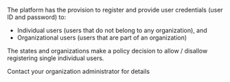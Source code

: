 The platform has the provision to register and provide user credentials (user ID and password) to: 

- Individual users (users that do not belong to any organization), and 
- Organizational users (users that are part of an organization)  

The states and organizations make a policy decision to allow / disallow registering single individual users. 

Contact your organization administrator for details
